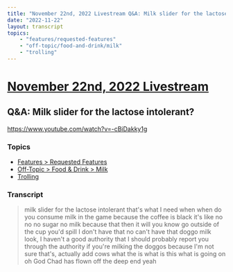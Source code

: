 ```yaml
---
title: "November 22nd, 2022 Livestream Q&A: Milk slider for the lactose intolerant?"
date: "2022-11-22"
layout: transcript
topics:
    - "features/requested-features"
    - "off-topic/food-and-drink/milk"
    - "trolling"
---
```

# [November 22nd, 2022 Livestream](../2022-11-22.md)
## Q&A: Milk slider for the lactose intolerant?
https://www.youtube.com/watch?v=-cBiDakky1g

### Topics
* [Features > Requested Features](../topics/features/requested-features.md)
* [Off-Topic > Food & Drink > Milk](../topics/off-topic/food-and-drink/milk.md)
* [Trolling](../topics/trolling.md)

### Transcript

> milk slider for the lactose intolerant that's what I need when when do you consume milk in the game because the coffee is black it's like no no no sugar no milk because that then it will you know go outside of the cup you'd spill I don't have that no can't have that doggo milk look, I haven't a good authority that I should probably report you through the authority if you're milking the doggos because I'm not sure that's, actually add cows what the is what is this what is going on oh God Chad has flown off the deep end yeah

